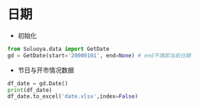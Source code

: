 # 日期

- 初始化

```Python
from Suluoya.data import GetDate
gd = GetDate(start='20000101', end=None) # end不填即当前日期
```


- 节日与开市情况数据

```Python
df_date = gd.Date()
print(df_date)
df_date.to_excel('date.xlsx',index=False)

```


